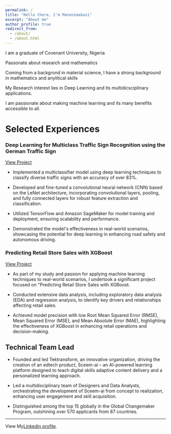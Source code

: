```yaml
---
permalink: /
title: "Hello there, I'm Manenimabasi"
excerpt: "About me"
author_profile: true
redirect_from: 
  - /about/
  - /about.html
---
```




I am a graduate of Covenant University, Nigeria

Passonate about research and mathematics

Coming from a backgrond in material science, I have a strong background in mathematics and anylitical skills

My Research interest lies in Deep Learning and its multidicsciplinary applications.

I am passionate about making machine learning and its many benefits accessible to all.


# Selected Experiences

### Deep Learning for Multiclass Traffic Sign Recognition using the German Traffic Sign

[View Project](/files/project2.html)

-	Implemented a multiclassifier model using deep learning techniques to classify diverse traffic signs with an accuracy of over 83%.

-	Developed and fine-tuned a convolutional neural network (CNN) based on the LeNet architecture, incorporating convolutional layers, pooling, and fully connected layers for robust feature extraction and classification.

-	Utilized TensorFlow and Amazon SageMaker for model training and deployment, ensuring scalability and performance.

-	Demonstrated the model's effectiveness in real-world scenarios, showcasing the potential for deep learning in enhancing road safety and autonomous driving.


### Predicting Retail Store Sales with XGBoost
[View Project](/files/project1.html)

- As part of my study and passion for applying machine learning techniques to real-world scenarios, I undertook a significant project focused on "Predicting Retail Store Sales with XGBoost.

- Conducted extensive data analysis, including exploratory data analysis (EDA) and regression analysis, to identify key drivers and relationships affecting retail sales.

-	Achieved model precision with low Root Mean Squared Error (RMSE), Mean Squared Error (MSE), and Mean Absolute Error (MAE), highlighting the effectiveness of XGBoost in enhancing retail operations and decision-making.


## Technical Team Lead

-	Founded and led Tektransform, an innovative organization, driving the creation of an edtech product, Sceem-ai – an AI-powered learning platform designed to teach digital skills adaptive content delivery and a personalized learning approach.

- Led a multidisciplinary team of Designers and Data Analysts, orchestrating the development of 
Sceem-ai from concept to realization, enhancing user engagement and skill acquisition.

- Distinguished among the top 15 globally in the Global Changemaker Program, outshining over 570 
applicants from 87 countries.

---

View My[Linkedin profile](https://www.linkedin.com/in/manenimabasi-udoh-42b480253/).

